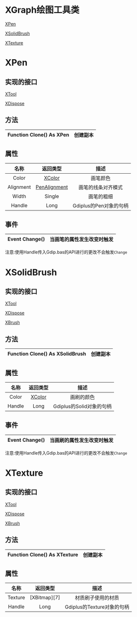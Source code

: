 # XGraph绘图工具类

[XPen](#XPen)

[XSolidBrush](#XSolidBrush)

[XTexture](#XTexture)

[1]:[tool]
[2]:[dispose]
[3]:[alignment]
[4]:[color]
[5]:[Brush]
[6]:[tex]

# <div id="XPen">XPen</div>
## 实现的接口
[XTool][1]

[XDispose][2]

## 方法
|Function Clone() As XPen|创建副本|
|:---:|:---:|

## 属性
| 名称| 返回类型 | 描述|
| :---:|:---:|:---:|
| Color |[XColor][4]|画笔颜色|
|Alignment|[PenAlignment][3]|画笔的线条对齐模式|
|Width|Single|画笔的粗细|
|Handle|Long|Gdiplus的Pen对象的句柄|

## 事件
|Event Change()|当画笔的属性发生改变时触发|
|:---:|:---:|
注意:使用Handle传入Gdip.bas的API进行的更改不会触发`Change`


# <div id="XSolidBrush">XSolidBrush</div>

## 实现的接口
[XTool][1]

[XDispose][2]

[XBrush][5]

## 方法
|Function Clone() As XSolidBrush|创建副本|
|:---:|:---:|

## 属性
| 名称| 返回类型 | 描述|
| :---:|:---:|:---:|
| Color |[XColor][4]|画刷的颜色|
|Handle|Long|Gdiplus的Solid对象的句柄|

## 事件
|Event Change()|当画刷的属性发生改变时触发|
|:---:|:---:|
注意:使用Handle传入Gdip.bas的API进行的更改不会触发`Change`

# <div id="XTexture">XTexture</div>

## 实现的接口
[XTool][1]

[XDispose][2]

[XBrush][5]

## 方法
|Function Clone() As XTexture|创建副本|
|:---:|:---:|

## 属性
| 名称| 返回类型 | 描述|
| :---:|:---:|:---:|
| Texture |[XBitmap][7]|材质刷子使用的材质|
|Handle|Long|Gdiplus的Texture对象的句柄|